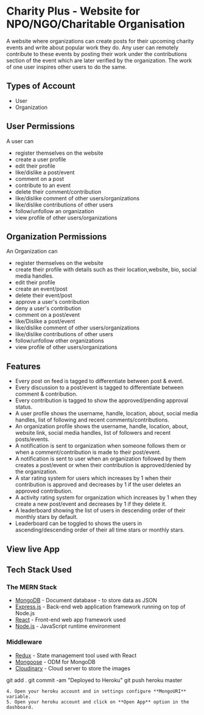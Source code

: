 
# Charity Plus - Website for NPO/NGO/Charitable Organisation

A website where organizations can create posts for their upcoming charity events and write about popular work they do.
Any user can remotely contribute to these events by posting their work under the contributions section of the event which are later verified by the organization. 
The work of one user inspires other users to do the same.

## Types of Account
* User
* Organization

## User Permissions
A user can
* register themselves on the website
* create a user profile
* edit their profile
* like/dislike a post/event
* comment on a post
* contribute to an event
* delete their comment/contribution
* like/dislike comment of other users/organizations
* like/dislike contributions of other users
* follow/unfollow an organization
* view profile of other users/organizations

## Organization Permissions
An Organization can
* register themselves on the website
* create their profile with details such as their location,website, bio, social media handles.
* edit their profile
* create an event/post
* delete their event/post
* approve a user's contribution
* deny a user's contribution
* comment on a post/event
* like/Dislike a post/event
* like/dislike comment of other users/organizations
* like/dislike contributions of other users
* follow/unfollow other organizations
* view profile of other users/organizations


## Features
* Every post on feed is tagged to differentiate between post & event.
* Every discussion to a post/event is tagged to differentiate between comment & contribution.
* Every contribution is tagged to show the approved/pending approval status.
* A user profile shows the username, handle, location, about, social media handles, list of following and recent comments/contributions.
* An organization profile shows the username, handle, location, about, website link, social media handles, list of followers and recent posts/events.
* A notification is sent to organization when someone follows them or when a comment/contribution is made to their post/event.
* A notification is sent to user when an organization followed by them creates a post/event or when their contribution is approved/denied by the organization.
* A star rating system for users which increases by 1 when their contribution is approved and decreases by 1 if the user deletes an approved contribution.
* A activity rating system for organization which increases by 1 when they create a new post/event and decreases by 1 if they delete it.
* A leaderboard showing the list of users in descending order of their monthly stars by default.
* Leaderboard can be toggled to shows the users in ascending/descending order of their all time stars or monthly stars.
## View live App




## Tech Stack Used

### The MERN Stack

* [MongoDB](https://docs.mongodb.com/) - Document database - to store data as JSON 
* [Express.js](https://devdocs.io/express/) - Back-end web application framework running on top of Node.js
* [React](https://reactjs.org/docs/) - Front-end web app framework used
* [Node.js](https://nodejs.org/en/docs/) - JavaScript runtime environment 

### Middleware

* [Redux](https://redux.js.org/basics/usage-with-react) - State management tool used with React
* [Mongoose](https://mongoosejs.com/docs/guide.html) - ODM for MongoDB
* [Cloudinary](https://cloudinary.com/documentation) - Cloud server to store the images


git add .
git commit -am "Deployed to Heroku"
git push heroku master
```
4. Open your heroku account and in settings configure **MongoURI** variable.
5. Open your heroku account and click on **Open App** option in the dashboard.
